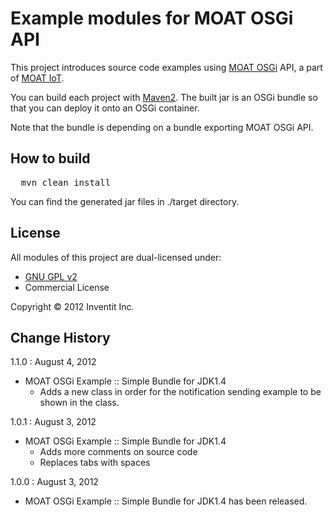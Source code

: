 Example modules for MOAT OSGi API
=================

This project introduces source code examples using [MOAT OSGi](http://inventit.edicy.co/guides/moat-iot/moat-osgi-gateway) API, a part of [MOAT IoT](http://inventit.edicy.co/guides/moat-iot).

You can build each project with [Maven2](http://maven.apache.org/). The built jar is an OSGi bundle so that you can deploy it onto an OSGi container.

Note that the bundle is depending on a bundle exporting MOAT OSGi API.

## How to build

<pre>
  mvn clean install
</pre>

You can find the generated jar files in ./target directory.

## License

All modules of this project are dual-licensed under:

* [GNU GPL v2](http://www.gnu.org/licenses/gpl-2.0.txt)
* Commercial License

Copyright © 2012 Inventit Inc.

## Change History

1.1.0 : August 4, 2012

* MOAT OSGi Example :: Simple Bundle for JDK1.4
  * Adds a new class in order for the notification sending example to be shown in the class.

1.0.1 : August 3, 2012

* MOAT OSGi Example :: Simple Bundle for JDK1.4
  * Adds more comments on source code
  * Replaces tabs with spaces

1.0.0 : August 3, 2012

* MOAT OSGi Example :: Simple Bundle for JDK1.4 has been released.
